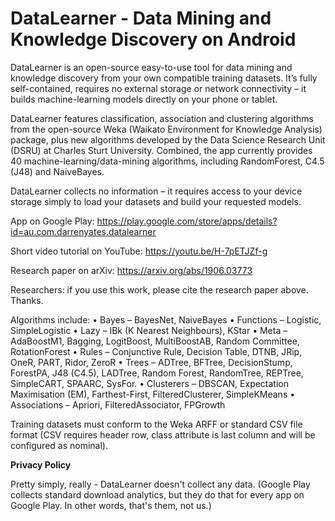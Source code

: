 # DataLearner - Data Mining and Knowledge Discovery on Android

DataLearner is an open-source easy-to-use tool for data mining and knowledge discovery from your own compatible training datasets. It’s fully self-contained, requires no external storage or network connectivity – it builds machine-learning models directly on your phone or tablet.

DataLearner features classification, association and clustering algorithms from the open-source Weka (Waikato Environment for Knowledge Analysis) package, plus new algorithms developed by the Data Science Research Unit (DSRU) at Charles Sturt University. Combined, the app currently provides 40 machine-learning/data-mining algorithms, including RandomForest, C4.5 (J48) and NaiveBayes.

DataLearner collects no information – it requires access to your device storage simply to load your datasets and build your requested models.

App on Google Play: https://play.google.com/store/apps/details?id=au.com.darrenyates.datalearner

Short video tutorial on YouTube: https://youtu.be/H-7pETJZf-g

Research paper on arXiv: https://arxiv.org/abs/1906.03773

Researchers: if you use this work, please cite the research paper above. Thanks.

Algorithms include:
•	Bayes – BayesNet, NaiveBayes
•	Functions – Logistic, SimpleLogistic
•	Lazy – IBk (K Nearest Neighbours), KStar
•	Meta – AdaBoostM1, Bagging, LogitBoost, MultiBoostAB, Random Committee, RotationForest
•	Rules – Conjunctive Rule, Decision Table, DTNB, JRip, OneR, PART, Ridor, ZeroR
•	Trees – ADTree, BFTree, DecisionStump, ForestPA, J48 (C4.5), LADTree, Random Forest, RandomTree, REPTree, SimpleCART, SPAARC, SysFor.
•	Clusterers – DBSCAN, Expectation Maximisation (EM), Farthest-First, FilteredClusterer, SimpleKMeans
•	Associations – Apriori, FilteredAssociator, FPGrowth

Training datasets must conform to the Weka ARFF or standard CSV file format (CSV requires header row, class attribute is last column and will be configured as nominal).

<b>Privacy Policy</b>

Pretty simply, really - DataLearner doesn't collect any data. (Google Play collects standard download analytics, but they do that for every app on Google Play. In other words, that's them, not us.)
